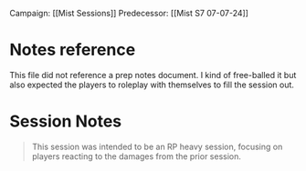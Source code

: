 Campaign: [[Mist Sessions]]
Predecessor: [[Mist S7 07-07-24]]
# Notes reference
This file did not reference a prep notes document. I kind of free-balled it but also expected the players to roleplay with themselves to fill the session out.
# Session Notes
> This session was intended to be an RP heavy session, focusing on players reacting to the damages from the prior session.
	
